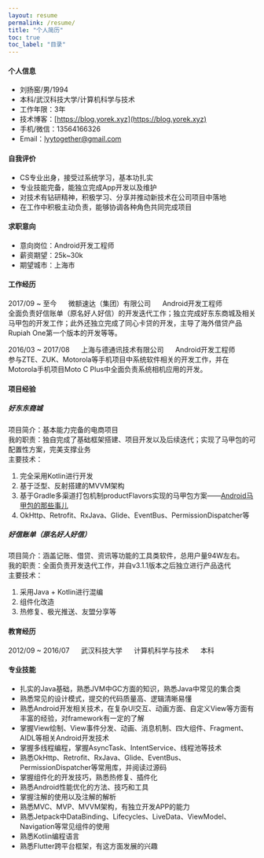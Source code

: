 ```yaml
---
layout: resume
permalink: /resume/
title: "个人简历"
toc: true
toc_label: "目录"
---
```


#### 个人信息

- 刘扬窑/男/1994
- 本科/武汉科技大学/计算机科学与技术 
- 工作年限：3年
- 技术博客：[https://blog.yorek.xyz](https://blog.yorek.xyz)
- 手机/微信：13564166326
- Email：lyytogether@gmail.com

#### 自我评价

- CS专业出身，接受过系统学习，基本功扎实
- 专业技能完备，能独立完成App开发以及维护
- 对技术有钻研精神，积极学习、分享并推动新技术在公司项目中落地
- 在工作中积极主动负责，能够协调各种角色共同完成项目

#### 求职意向

- 意向岗位：Android开发工程师
- 薪资期望：25k~30k
- 期望城市：上海市

#### 工作经历

2017/09 ~ 至今&nbsp;&nbsp;&nbsp;&nbsp;&nbsp;&nbsp;微额速达（集团）有限公司&nbsp;&nbsp;&nbsp;&nbsp;&nbsp;&nbsp;Android开发工程师  
全面负责好信账单（原名好人好信）的开发迭代工作；独立完成好东东商城及相关马甲包的开发工作；此外还独立完成了同心卡贷的开发，主导了海外借贷产品Rupiah One第一个版本的开发等等。

2016/03 ~ 2017/08&nbsp;&nbsp;&nbsp;&nbsp;&nbsp;&nbsp;上海与德通讯技术有限公司&nbsp;&nbsp;&nbsp;&nbsp;&nbsp;&nbsp;Android开发工程师  
参与ZTE、ZUK、Motorola等手机项目中系统软件相关的开发工作，并在Motorola手机项目Moto C Plus中全面负责系统相机应用的开发。

#### 项目经验

##### 好东东商城

项目简介：基本能力完备的电商项目  
我的职责：独自完成了基础框架搭建、项目开发以及后续迭代；实现了马甲包的可配置性方案，完美支撑业务  
主要技术：
1. 完全采用Kotlin进行开发
2. 基于泛型、反射搭建的MVVM架构
3. 基于Gradle多渠道打包机制productFlavors实现的马甲包方案——[Android马甲包的那些事儿](https://blog.yorek.xyz/android/android_alias/)
4. OkHttp、Retrofit、RxJava、Glide、EventBus、PermissionDispatcher等

##### 好信账单（原名好人好信）

项目简介：涵盖记账、借贷、资讯等功能的工具类软件，总用户量94W左右。  
我的职责：全面负责开发迭代工作，并自v3.1.1版本之后独立进行产品迭代  
主要技术：
1. 采用Java + Kotlin进行混编
2. 组件化改造
3. 热修复、极光推送、友盟分享等
  
#### 教育经历

2012/09 ~ 2016/07&nbsp;&nbsp;&nbsp;&nbsp;&nbsp;&nbsp;武汉科技大学&nbsp;&nbsp;&nbsp;&nbsp;&nbsp;&nbsp;计算机科学与技术&nbsp;&nbsp;&nbsp;&nbsp;&nbsp;&nbsp;本科

#### 专业技能

- 扎实的Java基础，熟悉JVM中GC方面的知识，熟悉Java中常见的集合类
- 熟悉常见的设计模式，提交的代码质量高、逻辑清晰易懂
- 熟悉Android开发相关技术，在复杂UI交互、动画方面、自定义View等方面有丰富的经验，对framework有一定的了解
- 掌握View绘制、View事件分发、动画、消息机制、四大组件、Fragment、AIDL等相关Android开发技术
- 掌握多线程编程，掌握AsyncTask、IntentService、线程池等技术
- 熟悉OkHttp、Retrofit、RxJava、Glide、EventBus、PermissionDispatcher等常用库，并阅读过源码
- 掌握组件化的开发技巧，熟悉热修复、插件化
- 熟悉Android性能优化的方法、技巧和工具
- 掌握注解的使用以及注解的解析
- 熟悉MVC、MVP、MVVM架构，有独立开发APP的能力
- 熟悉Jetpack中DataBinding、Lifecycles、LiveData、ViewModel、Navigation等常见组件的使用
- 熟悉Kotlin编程语言
- 熟悉Flutter跨平台框架，有这方面发展的兴趣